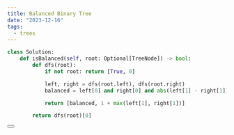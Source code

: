 ```yaml
---
title: Balanced Binary Tree
date: "2023-12-16"
tags:
  - trees
---
```


<script lang="ts">
  import Button from './button.svelte'
</script>

```python
class Solution:
    def isBalanced(self, root: Optional[TreeNode]) -> bool:
        def dfs(root):
            if not root: return [True, 0]

            left, right = dfs(root.left), dfs(root.right)
            balanced = left[0] and right[0] and abs(left[1] - right[1]) <= 1

            return [balanced, 1 + max(left[1], right[1])]

        return dfs(root)[0]
```

<Button link="https://leetcode.com/problems/balanced-binary-tree/description/" />
